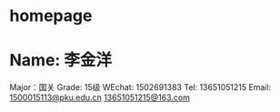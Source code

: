 # homepage
# Name: 李金洋
Major：国关
Grade: 15级
WEchat: 1502691383
Tel: 13651051215
Email: 1500015113@pku.edu.cn   13651051215@163.com

